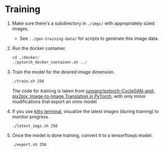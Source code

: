 # Training

1. Make sure there's a subdirectory in `./imgs/` with appropriately sized
   images.
   - See `../gen-training-data/` for scripts to generate this image data.
2. Run the docker container.

   ```python
   cd ./docker/
   ./pytorch_docker_container.sh ../
   ```

3. Train the model for the desired image dimension.

   ```bash
   ./train.sh 256
   ```

   The code for training is taken from [junyanz/pytorch-CycleGAN-and-pix2pix:
   Image-to-Image Translation in
   PyTorch](https://github.com/junyanz/pytorch-CycleGAN-and-pix2pix), with only minor modifications that export an onnx model 

4. If you use [kitty terminal](https://sw.kovidgoyal.net/kitty/), visualize the
   latest images (during training) to monitor progress.

   ```bash
   ./latest_imgs.sh 256
   ```

5. Once the model is done training, convert it to a tensorflowjs model:

   ```bash
   ./export.sh 256
   ```